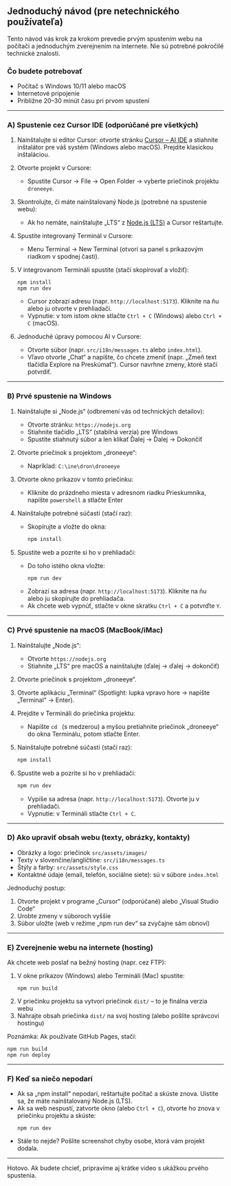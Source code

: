 ## Jednoduchý návod (pre netechnického používateľa)

Tento návod vás krok za krokom prevedie prvým spustením webu na počítači a jednoduchým zverejnením na internete. Nie sú potrebné pokročilé technické znalosti.

### Čo budete potrebovať
- Počítač s Windows 10/11 alebo macOS
- Internetové pripojenie
- Približne 20–30 minút času pri prvom spustení

---

### A) Spustenie cez Cursor IDE (odporúčané pre všetkých)
1) Nainštalujte si editor Cursor: otvorte stránku [Cursor – AI IDE](https://cursor.com) a stiahnite inštalátor pre váš systém (Windows alebo macOS). Prejdite klasickou inštaláciou.

2) Otvorte projekt v Cursore:
   - Spustite Cursor → File → Open Folder → vyberte priečinok projektu `droneeye`.

3) Skontrolujte, či máte nainštalovaný Node.js (potrebné na spustenie webu):
   - Ak ho nemáte, nainštalujte „LTS“ z [Node.js (LTS)](https://nodejs.org) a Cursor reštartujte.

4) Spustite integrovaný Terminál v Cursore:
   - Menu Terminal → New Terminal (otvorí sa panel s príkazovým riadkom v spodnej časti).

5) V integrovanom Termináli spustite (stačí skopírovať a vložiť):
   ```
   npm install
   npm run dev
   ```
   - Cursor zobrazí adresu (napr. `http://localhost:5173`). Kliknite na ňu alebo ju otvorte v prehliadači.
   - Vypnutie: v tom istom okne stlačte `Ctrl + C` (Windows) alebo `Ctrl + C` (macOS).

6) Jednoduché úpravy pomocou AI v Cursore:
   - Otvorte súbor (napr. `src/i18n/messages.ts` alebo `index.html`).
   - Vľavo otvorte „Chat“ a napíšte, čo chcete zmeniť (napr. „Zmeň text tlačidla Explore na Preskúmať“). Cursor navrhne zmeny, ktoré stačí potvrdiť.

---

### B) Prvé spustenie na Windows
1) Nainštalujte si „Node.js“ (odbremení vás od technických detailov):
   - Otvorte stránku: `https://nodejs.org`
   - Stiahnite tlačidlo „LTS“ (stabilná verzia) pre Windows
   - Spustite stiahnutý súbor a len klikať Ďalej → Ďalej → Dokončiť

2) Otvorte priečinok s projektom „droneeye“:
   - Napríklad: `C:\ine\dron\droneeye`

3) Otvorte okno príkazov v tomto priečinku:
   - Kliknite do prázdneho miesta v adresnom riadku Prieskumníka, napíšte `powershell` a stlačte Enter

4) Nainštalujte potrebné súčasti (stačí raz):
   - Skopírujte a vložte do okna:
     ```powershell
     npm install
     ```

5) Spustite web a pozrite si ho v prehliadači:
   - Do toho istého okna vložte:
     ```powershell
     npm run dev
     ```
   - Zobrazí sa adresa (napr. `http://localhost:5173`). Kliknite na ňu alebo ju skopírujte do prehliadača.
   - Ak chcete web vypnúť, stlačte v okne skratku `Ctrl + C` a potvrďte `Y`.

---

### C) Prvé spustenie na macOS (MacBook/iMac)
1) Nainštalujte „Node.js“:
   - Otvorte `https://nodejs.org`
   - Stiahnite „LTS“ pre macOS a nainštalujte (ďalej → ďalej → dokončiť)

2) Otvorte priečinok s projektom „droneeye“.

3) Otvorte aplikáciu „Terminal“ (Spotlight: lupka vpravo hore → napíšte „Terminal“ → Enter).

4) Prejdite v Termináli do priečinka projektu:
   - Napíšte `cd ` (s medzerou) a myšou pretiahnite priečinok „droneeye“ do okna Terminálu, potom stlačte Enter.

5) Nainštalujte potrebné súčasti (stačí raz):
   ```bash
   npm install
   ```

6) Spustite web a pozrite si ho v prehliadači:
   ```bash
   npm run dev
   ```
   - Vypíše sa adresa (napr. `http://localhost:5173`). Otvorte ju v prehliadači.
   - Vypnutie: v Termináli stlačte `Ctrl + C`.

---

### D) Ako upraviť obsah webu (texty, obrázky, kontakty)
- Obrázky a logo: priečinok `src/assets/images/`
- Texty v slovenčine/angličtine: `src/i18n/messages.ts`
- Štýly a farby: `src/assets/style.css`
- Kontaktné údaje (email, telefón, sociálne siete): sú v súbore `index.html`

Jednoduchý postup:
1) Otvorte projekt v programe „Cursor“ (odporúčané) alebo „Visual Studio Code“
2) Urobte zmeny v súboroch vyššie
3) Súbor uložte (web v režime „npm run dev“ sa zvyčajne sám obnoví)

---

### E) Zverejnenie webu na internete (hosting)
Ak chcete web poslať na bežný hosting (napr. cez FTP):
1) V okne príkazov (Windows) alebo Termináli (Mac) spustite:
   ```
   npm run build
   ```
2) V priečinku projektu sa vytvorí priečinok `dist/` – to je finálna verzia webu
3) Nahrajte obsah priečinka `dist/` na svoj hosting (alebo pošlite správcovi hostingu)

Poznámka: Ak používate GitHub Pages, stačí:
``` 
npm run build
npm run deploy
```

---

### F) Keď sa niečo nepodarí
- Ak sa „npm install“ nepodarí, reštartujte počítač a skúste znova. Uistite sa, že máte nainštalovaný Node.js (LTS).
- Ak sa web nespustí, zatvorte okno (alebo `Ctrl + C`), otvorte ho znova v priečinku projektu a skúste:
  ```
  npm run dev
  ```
- Stále to nejde? Pošlite screenshot chyby osobe, ktorá vám projekt dodala.

---

Hotovo. Ak budete chcieť, pripravíme aj krátke video s ukážkou prvého spustenia.

